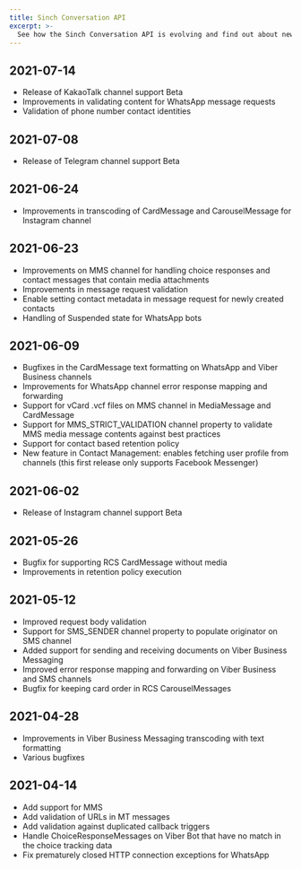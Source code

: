 ```yaml
---
title: Sinch Conversation API
excerpt: >-
  See how the Sinch Conversation API is evolving and find out about new features and bug fixes.
---
```


## 2021-07-14
- Release of KakaoTalk channel support Beta
- Improvements in validating content for WhatsApp message requests
- Validation of phone number contact identities

## 2021-07-08
- Release of Telegram channel support Beta

## 2021-06-24
- Improvements in transcoding of CardMessage and CarouselMessage for Instagram channel

## 2021-06-23
- Improvements on MMS channel for handling choice responses and contact messages that contain media attachments
- Improvements in message request validation
- Enable setting contact metadata in message request for newly created contacts
- Handling of Suspended state for WhatsApp bots

## 2021-06-09
- Bugfixes in the CardMessage text formatting on WhatsApp and Viber Business channels
- Improvements for WhatsApp channel error response mapping and forwarding
- Support for vCard .vcf files on MMS channel in MediaMessage and CardMessage
- Support for MMS_STRICT_VALIDATION channel property to validate MMS media message contents against best practices
- Support for contact based retention policy
- New feature in Contact Management: enables fetching user profile from channels (this first release only supports Facebook Messenger)

## 2021-06-02
- Release of Instagram channel support Beta

## 2021-05-26
- Bugfix for supporting RCS CardMessage without media
- Improvements in retention policy execution

## 2021-05-12
- Improved request body validation
- Support for SMS_SENDER channel property to populate originator on SMS channel
- Added support for sending and receiving documents on Viber Business Messaging
- Improved error response mapping and forwarding on Viber Business and SMS channels
- Bugfix for keeping card order in RCS CarouselMessages

## 2021-04-28
- Improvements in Viber Business Messaging transcoding with text formatting
- Various bugfixes

## 2021-04-14
 - Add support for MMS
 - Add validation of URLs in MT messages
 - Add validation against duplicated callback triggers
 - Handle ChoiceResponseMessages on Viber Bot that have no match in the choice tracking data
 - Fix prematurely closed HTTP connection exceptions for WhatsApp
 

